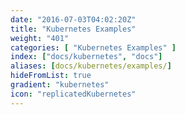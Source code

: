 ```yaml
---
date: "2016-07-03T04:02:20Z"
title: "Kubernetes Examples"
weight: "401"
categories: [ "Kubernetes Examples" ]
index: ["docs/kubernetes", "docs"]
aliases: [docs/kubernetes/examples/]
hideFromList: true
gradient: "kubernetes"
icon: "replicatedKubernetes"
---
```


